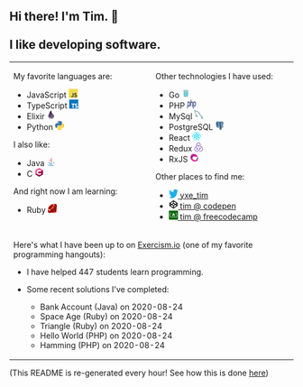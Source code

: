 
## Hi there! I'm Tim. 👋<br/><br/>I like developing software.

<table><tr><td valign="top" width="50%">

My favorite languages are:

- JavaScript <img src="https://raw.githubusercontent.com/neenjaw/neenjaw/master/img/javascript.png" alt="Logo for JavaScript" width="16px" height="16px">
- TypeScript <img src="https://raw.githubusercontent.com/neenjaw/neenjaw/master/img/typescript.png" alt="Logo for TypeScript" width="16px" height="16px">
- Elixir <img src="https://raw.githubusercontent.com/neenjaw/neenjaw/master/img/elixir.png" alt="Logo for Elixir" width="16px" height="16px">
- Python <img src="https://raw.githubusercontent.com/neenjaw/neenjaw/master/img/python.png" alt="Logo for Python" width="16px" height="16px">

I also like:

- Java <img src="https://raw.githubusercontent.com/neenjaw/neenjaw/master/img/java.png" alt="Logo for Java" width="16px" height="16px">
- C <img src="https://raw.githubusercontent.com/neenjaw/neenjaw/master/img/c-lang.png" alt="Logo for C" width="16px" height="16px">

And right now I am learning:

- Ruby <img src="https://raw.githubusercontent.com/neenjaw/neenjaw/master/img/ruby.png" alt="Logo for Ruby" width="16px" height="16px">

</td><td valign="top" width="50%">

Other technologies I have used:

- Go <img src="https://raw.githubusercontent.com/neenjaw/neenjaw/master/img/golang.png" alt="Logo for Go" width="16px" height="16px">
- PHP <img src="https://raw.githubusercontent.com/neenjaw/neenjaw/master/img/php.png" alt="Logo for PHP" width="16px" height="16px">
- MySql <img src="https://raw.githubusercontent.com/neenjaw/neenjaw/master/img/mysql.png" alt="Logo for MySql" width="16px" height="16px">
- PostgreSQL <img src="https://raw.githubusercontent.com/neenjaw/neenjaw/master/img/postgresql.png" alt="Logo for PostgreSQL" width="16px" height="16px">
- React <img src="https://raw.githubusercontent.com/neenjaw/neenjaw/master/img/react.png" alt="Logo for React" width="16px" height="16px">
- Redux <img src="https://raw.githubusercontent.com/neenjaw/neenjaw/master/img/redux.png" alt="Logo for Redux" width="16px" height="16px">
- RxJS <img src="https://raw.githubusercontent.com/neenjaw/neenjaw/master/img/rxjs.png" alt="Logo for RxJS" width="16px" height="16px">

Other places to find me:

- <a href="https://twitter.com/yxe_tim"><img src="https://raw.githubusercontent.com/neenjaw/neenjaw/master/img/twitter.png" alt="Logo for twitter" width="16px" height="16px"> yxe_tim</a>
- <a href="https://codepen.io/collection/Axyobk"><img src="https://raw.githubusercontent.com/neenjaw/neenjaw/master/img/codepen.png" alt="Logo for codepen" width="16px" height="16px"> tim @ codepen</a>
- <a href="https://www.freecodecamp.org/yxe_tim"><img src="https://raw.githubusercontent.com/neenjaw/neenjaw/master/img/freecodecamp.png" alt="Logo for freecodecamp" width="16px" height="16px"> tim @ freecodecamp</a>

</td></tr><tr><td colspan="2" valign="top" width="50%">

Here's what I have been up to on [Exercism.io](https://exercism.io) (one of my favorite programming hangouts)&#58;

- I have helped 447 students learn programming.
- Some recent solutions I've completed&#58;

  - Bank Account (Java) on 2020-08-24
  - Space Age (Ruby) on 2020-08-24
  - Triangle (Ruby) on 2020-08-24
  - Hello World (PHP) on 2020-08-24
  - Hamming (PHP) on 2020-08-24

</td></tr></table>

(This README is re-generated every hour! See how this is done [here](https://github.com/neenjaw/neenjaw/blob/master/.github/workflows/build.yaml))